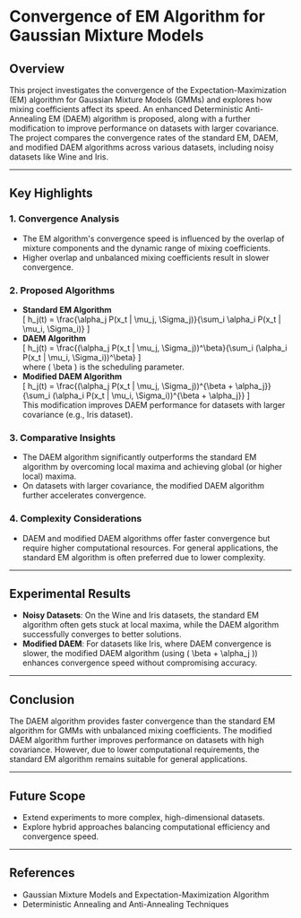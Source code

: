 # Convergence of EM Algorithm for Gaussian Mixture Models

## Overview  
This project investigates the convergence of the Expectation-Maximization (EM) algorithm for Gaussian Mixture Models (GMMs) and explores how mixing coefficients affect its speed. An enhanced Deterministic Anti-Annealing EM (DAEM) algorithm is proposed, along with a further modification to improve performance on datasets with larger covariance. The project compares the convergence rates of the standard EM, DAEM, and modified DAEM algorithms across various datasets, including noisy datasets like Wine and Iris.

---

## Key Highlights  

### 1. Convergence Analysis  
- The EM algorithm's convergence speed is influenced by the overlap of mixture components and the dynamic range of mixing coefficients.  
- Higher overlap and unbalanced mixing coefficients result in slower convergence.  

### 2. Proposed Algorithms  
- **Standard EM Algorithm**  
  \[
  h_j(t) = \frac{\alpha_j P(x_t | \mu_j, \Sigma_j)}{\sum_i \alpha_i P(x_t | \mu_i, \Sigma_i)}
  \]
- **DAEM Algorithm**  
  \[
  h_j(t) = \frac{(\alpha_j P(x_t | \mu_j, \Sigma_j))^\beta}{\sum_i (\alpha_i P(x_t | \mu_i, \Sigma_i))^\beta}
  \]  
  where \( \beta \) is the scheduling parameter.  
- **Modified DAEM Algorithm**  
  \[
  h_j(t) = \frac{(\alpha_j P(x_t | \mu_j, \Sigma_j))^{\beta + \alpha_j}}{\sum_i (\alpha_i P(x_t | \mu_i, \Sigma_i))^{\beta + \alpha_j}}
  \]  
  This modification improves DAEM performance for datasets with larger covariance (e.g., Iris dataset).  

### 3. Comparative Insights  
- The DAEM algorithm significantly outperforms the standard EM algorithm by overcoming local maxima and achieving global (or higher local) maxima.  
- On datasets with larger covariance, the modified DAEM algorithm further accelerates convergence.  

### 4. Complexity Considerations  
- DAEM and modified DAEM algorithms offer faster convergence but require higher computational resources. For general applications, the standard EM algorithm is often preferred due to lower complexity.  

---

## Experimental Results  

- **Noisy Datasets**: On the Wine and Iris datasets, the standard EM algorithm often gets stuck at local maxima, while the DAEM algorithm successfully converges to better solutions.  
- **Modified DAEM**: For datasets like Iris, where DAEM convergence is slower, the modified DAEM algorithm (using \( \beta + \alpha_j \)) enhances convergence speed without compromising accuracy.  

---

## Conclusion  

The DAEM algorithm provides faster convergence than the standard EM algorithm for GMMs with unbalanced mixing coefficients. The modified DAEM algorithm further improves performance on datasets with high covariance. However, due to lower computational requirements, the standard EM algorithm remains suitable for general applications.

---

## Future Scope  

- Extend experiments to more complex, high-dimensional datasets.  
- Explore hybrid approaches balancing computational efficiency and convergence speed.  

---

## References  

- Gaussian Mixture Models and Expectation-Maximization Algorithm  
- Deterministic Annealing and Anti-Annealing Techniques  
